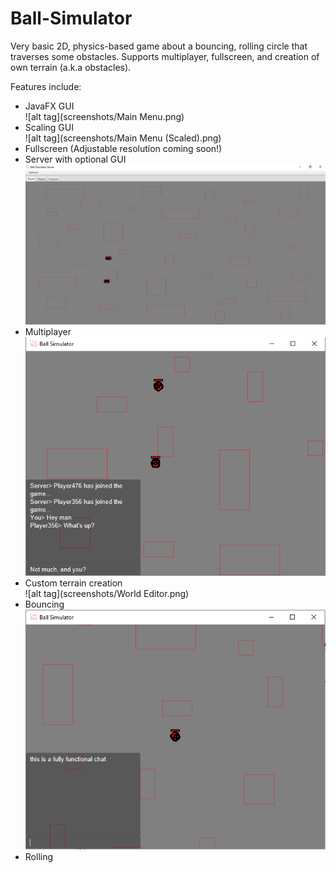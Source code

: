 # Ball-Simulator

Very basic 2D, physics-based game about a bouncing, rolling circle that traverses some obstacles. Supports multiplayer, fullscreen, and creation of own terrain (a.k.a obstacles).

Features include:
* JavaFX GUI <br/>
![alt tag](screenshots/Main Menu.png)
* Scaling GUI <br/>
![alt tag](screenshots/Main Menu \(Scaled\).png)
*	Fullscreen (Adjustable resolution coming soon!)
* Server with optional GUI <br/>
![alt tag](screenshots/Server.png)
* Multiplayer <br/>
![alt tag](screenshots/Multiplayer.png)
*	Custom terrain creation <br/>
![alt tag](screenshots/World Editor.png)
*	Bouncing <br/>
![alt tag](screenshots/Bouncing.png)
*	Rolling
